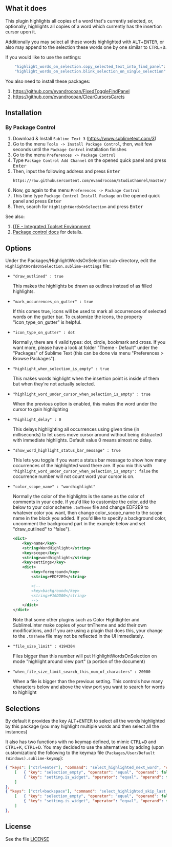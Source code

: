 What it does
------------

This plugin highlights all copies of a word that's currently selected, or,
optionally, highlights all copies of a word which currently has the insertion cursor upon it.

Additionally you may select all these words highlighted with <kbd>ALT</kbd>+<kbd>ENTER</kbd>, or also may append to the selection these words one by one similar to <kbd>CTRL</kbd>+<kbd>D</kbd>.

If you would like to use the settings:
```js
    "highlight_words_on_selection.copy_selected_text_into_find_panel": true,
    "highlight_words_on_selection.blink_selection_on_single_selection": true,
```

You also need to install these packages:
1. https://github.com/evandrocoan/FixedToggleFindPanel
1. https://github.com/evandrocoan/ClearCursorsCarets


## Installation

### By Package Control

1. Download & Install `Sublime Text 3` (https://www.sublimetext.com/3)
1. Go to the menu `Tools -> Install Package Control`, then,
   wait few seconds until the `Package Control` installation finishes
1. Go to the menu `Preferences -> Package Control`
1. Type `Package Control Add Channel` on the opened quick panel and press <kbd>Enter</kbd>
1. Then, input the following address and press <kbd>Enter</kbd>
   ```
   https://raw.githubusercontent.com/evandrocoan/StudioChannel/master/channel.json
   ```
1. Now, go again to the menu `Preferences -> Package Control`
1. This time type `Package Control Install Package` on the opened quick panel and press <kbd>Enter</kbd>
1. Then, search for `HighlightWordsOnSelection` and press <kbd>Enter</kbd>

See also:
1. [ITE - Integrated Toolset Environment](https://github.com/evandrocoan/ITE)
1. [Package control docs](https://packagecontrol.io/docs/usage) for details.


Options
-------

Under the Packages/HighlightWordsOnSelection sub-directory, edit the `HighlightWordsOnSelection.sublime-settings` file:

*   `"draw_outlined" : true`

    This makes the highlights be drawn as outlines instead of as filled
    highlights.
*   `"mark_occurrences_on_gutter" : true`

    If this comes true, icons will be used to mark all occurrences of selected words on the gutter bar.
    To customize the icons, the property "icon_type_on_gutter" is helpful.

*   `"icon_type_on_gutter" : dot`

    Normally, there are 4 valid types: dot, circle, bookmark and cross. If you want more, please
    have a look at folder "Theme - Default" under the "Packages" of Sublime Text (this can be done
    via menu "Preferences > Browse Packages").

*   `"highlight_when_selection_is_empty" : true`

    This makes words highlight when the insertion point is inside of them but when
    they're not actually selected.

*   `"highlight_word_under_cursor_when_selection_is_empty" : true`

    When the previous option is enabled, this makes the word under the cursor to gain highlighting

*   `"highlight_delay" : 0`

    This delays highlighting all occurrences using given time (in milliseconds) to let users move cursor
    around without being distracted with immediate highlights. Default value 0 means almost no delay.

*   `"show_word_highlight_status_bar_message" : true`

    This lets you toggle if you want a status bar message to show how many occurrences of the highlighted word there are.
    If you mix this with `"highlight_word_under_cursor_when_selection_is_empty": false` the occurrence number will not count word your cursor is on.

*   `"color_scope_name" : "wordhighlight"`

    Normally the color of the highlights is the same as the color of comments in
    your code. If you'd like to customize the color, add the below to your color
    scheme `.tmTheme` file and change EDF2E9 to whatever color you want, then change
    color_scope_name to the scope name in the block you added. If you'd like to
    specify a background color, uncomment the background part in the example below
    and set "draw_outlined" to "false").
    ```xml
    <dict>
        <key>name</key>
        <string>WordHighlight</string>
        <key>scope</key>
        <string>wordhighlight</string>
        <key>settings</key>
        <dict>
            <key>foreground</key>
            <string>#EDF2E9</string>

            <!--
            <key>background</key>
            <string>#16DD00</string>
            -->
        </dict>
    </dict>
    ```
    Note that some other plugins such as Color Hightlighter and SublimeLinter make copies
    of your tmTheme and add their own modifications, and if you are using a plugin that
    does this, your change to the `.tmTheme` file may not be reflected in the UI immediately.

* `"file_size_limit" : 4194304`

    Files bigger than this number will put HighlightWordsOnSelection on mode "highlight around view port" (a portion of the document)

* `"when_file_size_limit_search_this_num_of_characters" : 20000`

    When a file is bigger than the previous setting. This controls how many characters below and above the  view port you want to search for words to highlight

Selections
-------

By default it provides the key <kbd>ALT</kbd>+<kbd>ENTER</kbd> to select all the words highlighted by this package (you may highlight multiple words and then select all the instances)

It also has two functions with no keymap defined, to mimic <kbd>CTRL</kbd>+<kbd>D</kbd> and <kbd>CTRL</kbd>+<kbd>K</kbd>, <kbd>CTRL</kbd>+<kbd>D</kbd>. You may decided to use the alternatives by adding (upon customization) the following to the keymap file (`Packages/User/Default (Windows).sublime-keymap`):

```json
{ "keys": ["ctrl+enter"], "command": "select_highlighted_next_word", "context":
    [   { "key": "selection_empty", "operator": "equal", "operand": false },
        { "key": "setting.is_widget", "operator": "equal", "operand": false }
    ]
},
{ "keys": ["ctrl+backspace"], "command": "select_highlighted_skip_last_word", "context":
    [   { "key": "selection_empty", "operator": "equal", "operand": false },
        { "key": "setting.is_widget", "operator": "equal", "operand": false }
    ]
},
```


License
--------

See the file [LICENSE](LICENSE)


